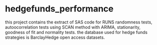 # hedgefunds_performance
this project contains the extract of SAS code for RUNS randomness tests, autoocorrelation tests using SCAN method with ARIMA, stationarity, goodness of fit and normality tests.
the database used for hedge funds strategies is BarclayHedge open access datasets.
